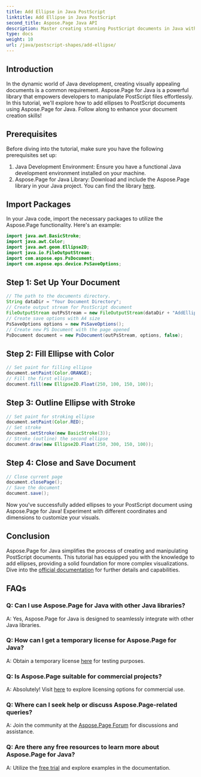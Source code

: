 ```yaml
---
title: Add Ellipse in Java PostScript
linktitle: Add Ellipse in Java PostScript
second_title: Aspose.Page Java API
description: Master creating stunning PostScript documents in Java with Aspose.Page. Learn to add ellipses step-by-step for visually appealing content.
type: docs
weight: 10
url: /java/postscript-shapes/add-ellipse/
---
```

## Introduction
In the dynamic world of Java development, creating visually appealing documents is a common requirement. Aspose.Page for Java is a powerful library that empowers developers to manipulate PostScript files effortlessly. In this tutorial, we'll explore how to add ellipses to PostScript documents using Aspose.Page for Java. Follow along to enhance your document creation skills!
## Prerequisites
Before diving into the tutorial, make sure you have the following prerequisites set up:
1. Java Development Environment: Ensure you have a functional Java development environment installed on your machine.
2. Aspose.Page for Java Library: Download and include the Aspose.Page library in your Java project. You can find the library [here](https://releases.aspose.com/page/java/).
## Import Packages
In your Java code, import the necessary packages to utilize the Aspose.Page functionality. Here's an example:
```java
import java.awt.BasicStroke;
import java.awt.Color;
import java.awt.geom.Ellipse2D;
import java.io.FileOutputStream;
import com.aspose.eps.PsDocument;
import com.aspose.eps.device.PsSaveOptions;
```
## Step 1: Set Up Your Document
```java
// The path to the documents directory.
String dataDir = "Your Document Directory";
// Create output stream for PostScript document
FileOutputStream outPsStream = new FileOutputStream(dataDir + "AddEllipse_outPS.ps");
// Create save options with A4 size
PsSaveOptions options = new PsSaveOptions();
// Create new PS Document with the page opened
PsDocument document = new PsDocument(outPsStream, options, false);
```
## Step 2: Fill Ellipse with Color
```java
// Set paint for filling ellipse
document.setPaint(Color.ORANGE);
// Fill the first ellipse
document.fill(new Ellipse2D.Float(250, 100, 150, 100));
```
## Step 3: Outline Ellipse with Stroke
```java
// Set paint for stroking ellipse
document.setPaint(Color.RED);
// Set stroke
document.setStroke(new BasicStroke(3));
// Stroke (outline) the second ellipse
document.draw(new Ellipse2D.Float(250, 300, 150, 100));
```
## Step 4: Close and Save Document
```java
// Close current page
document.closePage();
// Save the document
document.save();
```
Now you've successfully added ellipses to your PostScript document using Aspose.Page for Java! Experiment with different coordinates and dimensions to customize your visuals.
## Conclusion
Aspose.Page for Java simplifies the process of creating and manipulating PostScript documents. This tutorial has equipped you with the knowledge to add ellipses, providing a solid foundation for more complex visualizations. Dive into the [official documentation](https://reference.aspose.com/page/java/) for further details and capabilities.
## FAQs
### Q: Can I use Aspose.Page for Java with other Java libraries?
A: Yes, Aspose.Page for Java is designed to seamlessly integrate with other Java libraries.
### Q: How can I get a temporary license for Aspose.Page for Java?
A: Obtain a temporary license [here](https://purchase.aspose.com/temporary-license/) for testing purposes.
### Q: Is Aspose.Page suitable for commercial projects?
A: Absolutely! Visit [here](https://purchase.aspose.com/buy) to explore licensing options for commercial use.
### Q: Where can I seek help or discuss Aspose.Page-related queries?
A: Join the community at the [Aspose.Page Forum](https://forum.aspose.com/c/page/39) for discussions and assistance.
### Q: Are there any free resources to learn more about Aspose.Page for Java?
A: Utilize the [free trial](https://releases.aspose.com/) and explore examples in the documentation.
